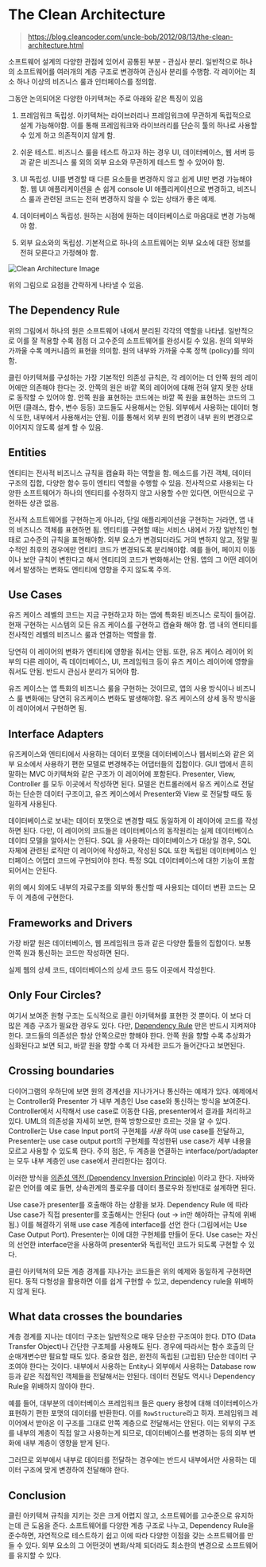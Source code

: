# The Clean Architecture

> https://blog.cleancoder.com/uncle-bob/2012/08/13/the-clean-architecture.html

소프트웨어 설계의 다양한 관점에 있어서 공통된 부분 - 관심사 분리. 
일반적으로 하나의 소프트웨어를 여러개의 계층 구조로 변경하여 관심사 분리를
수행함. 각 레이어는 최소 하나 이상의 비즈니스 룰과 인터페이스를 정의함.

그동안 논의되어온 다양한 아키텍쳐는 주로 아래와 같은 특징이 있음

1. 프레임워크 독립성. 아키텍쳐는 라이브러리나 프레임워크에 무관하게 독립적으로
설계 가능해야함. 이를 통해 프레임워크와 라이브러리를 단순히 툴의 하나로 사용할 수 있게 하고 의존적이지 않게 함. 

2. 쉬운 테스트. 비즈니스 룰을 테스트 하고자 하는 경우 UI, 데이터베이스, 웹 서버 등과 같은 비즈니스 룰 외의 외부 요소와 무관하게 테스트 할 수 있어야 함. 

3. UI 독립성. UI를 변경할 때 다른 요소들을 변경하지 않고 쉽게 UI만 변경 가능해야 함. 웹 UI 애플리케이션을 손 쉽게 console UI 애플리케이션으로 변경하고, 비즈니스 룰과 관련된 코드는 전혀 변경하지 않을 수 있는 상태가 좋은 예제.

4. 데이터베이스 독립성. 원하는 시점에 원하는 데이터베이스로 마음대로 변경 가능해야 함. 

5. 외부 요소와의 독립성. 기본적으로 하나의 소프트웨어는 외부 요소에 대한 정보를 전혀 모른다고 가정해야 함. 

![Clean Architecture Image](https://blog.cleancoder.com/uncle-bob/images/2012-08-13-the-clean-architecture/CleanArchitecture.jpg)

위의 그림으로 요점을 간략하게 나타낼 수 있음. 

## The Dependency Rule

위의 그림에서 하나의 원은 소프트웨어 내에서 분리된 각각의 역할을 나타냄. 일반적으로 이를 잘 적용할 수록 점점 더 고수준의 소프트웨어를 완성시킬 수 있음. 원의 외부와 가까울 수록 메커니즘의 표현을 의미함. 원의 내부와 가까울 수록 정책 (policy)를 의미함. 

클린 아키텍쳐를 구성하는 가장 기본적인 의존성 규칙은, 각 레이어는 더 안쪽 원의 레이어에만 의존해야 한다는 것. 안쪽의 원은 바깥 쪽의 레이어에 대해 전혀 알지 못한 상태로 동작할 수 있어야 함. 안쪽 원을 표현하는 코드에는 바깥 쪽 원을 표현하는 코드의 그 어떤 (클래스, 함수, 변수 등등) 코드들도 사용해서는 안됨. 외부에서 사용하는 데이터 형식 또한, 내부에서 사용해서는 안됨. 이를 통해서 외부 원의 변경이 내부 원의 변경으로 이어지지 않도록 설계 할 수 있음. 

## Entities

엔티티는 전사적 비즈니스 규칙을 캡슐화 하는 역할을 함. 메소드를 가진 객체, 데이터 구조의 집합, 다양한 함수 등이 엔티티 역할을 수행할 수 있음. 전사적으로 사용되는 다양한 소프트웨어가 하나의 엔티티를 수정하지 않고 사용할 수만 있다면, 어떤식으로 구현하든 상관 없음. 

전사적 소프트웨어를 구현하는게 아니라, 단일 애플리케이션을 구현하는 거라면, 앱 내의 비즈니스 객체를 표현하면 됨. 엔티티를 구현할 때는 서비스 내에서 가장 일반적인 형태로 고수준의 규칙을 표현해야함. 외부 요소가 변경되더라도 거의 변하지 않고, 정말 필수적인 최후의 경우에만 엔티티 코드가 변경되도록 분리해야함. 예를 들어, 페이지 이동이나 보안 규칙이 변한다고 해서 엔티티의 코드가 변화해서는 안됨. 앱의 그 어떤 레이어에서 발생하는 변화도 엔티티에 영향을 주지 않도록 주의. 

## Use Cases

유즈 케이스 레벨의 코드는 지금 구현하고자 하는 앱에 특화된 비즈니스 로직이 들어감. 현재 구현하는 시스템의 모든 유즈 케이스를 구현하고 캡슐화 해야 함. 앱 내의 엔티티를 전사적인 레벨의 비즈니스 룰과 연결하는 역할을 함. 

당연히 이 레이어의 변화가 엔티티에 영향을 줘서는 안됨. 또한, 유즈 케이스 레이어 외부의 다른 레이어, 즉 데이터베이스, UI, 프레임워크 등이 유즈 케이스 레이어에 영향을 줘서도 안됨. 반드시 관심사 분리가 되어야 함. 

유즈 케이스는 앱 특화의 비즈니스 룰을 구현하는 것이므로, 앱의 사용 방식이나 비즈니스 룰 변화에는 당연히 유즈케이스 변화도 발생해야함. 유즈 케이스의 상세 동작 방식을 이 레이어에서 구현하면 됨. 

## Interface Adapters

유즈케이스와 엔티티에서 사용하는 데이터 포맷을 데이터베이스나 웹서비스와 같은 외부 요소에서 사용하기 편한 모델로 변경해주는 어댑터들의 집합이다. GUI 앱에서 흔히 말하는 MVC 아키텍쳐와 같은 구조가 이 레이어에 포함된다. Presenter, View, Controller 를 모두 이곳에서 작성하면 된다. 모델은 컨트롤러에서 유즈 케이스로 전달하는 단순한 데이터 구조이고, 유즈 케이스에서 Presenter와 View 로 전달할 때도 동일하게 사용된다. 

데이터베이스로 보내는 데이터 포맷으로 변경할 때도 동일하게 이 레이어에 코드를 작성하면 된다. 다만, 이 레이어의 코드들은 데이터베이스의 동작원리는 실제 데이터베이스 데이터 모델을 알아서는 안된다. SQL 을 사용하는 데이터베이스가 대상일 경우, SQL 자체에 관련된 로직만 이 레이어에 작성하고, 작성된 SQL 또한 독립된 데이터베이스 인터페이스 어댑터 코드에 구현되어야 한다. 특정 SQL 데이터베이스에 대한 기능이 포함되어서는 안된다. 

위의 예시 외에도 내부의 자료구조를 외부와 통신할 때 사용되는 데이터 변환 코드는 모두 이 계층에 구현한다. 

## Frameworks and Drivers

가장 바깥 원은 데이터베이스, 웹 프레임워크 등과 같은 다양한 툴들의 집합이다. 보통 안쪽 원과 통신하는 코드만 작성하면 된다. 

실제 웹의 상세 코드, 데이터베이스의 상세 코드 등도 이곳에서 작성한다. 

## Only Four Circles? 

여기서 보여준 원형 구조는 도식적으로 클린 아키텍쳐를 표현한 것 뿐이다. 이 보다 더 많은 계층 구조가 필요한 경우도 있다. 다만, [Dependency Rule](#The-Dependency-Rule) 만은 반드시 지켜져야 한다. 코드들의 의존성은 항상 안쪽으로만 향해야 한다. 안쪽 원을 향할 수록 추상화가 심화된다고 보면 되고, 바깥 원을 향할 수록 더 자세한 코드가 들어간다고 보면된다. 

## Crossing boundaries

다이어그램의 우하단에 보면 원의 경계선을 지나가거나 통신하는 예제가 있다. 예제에서는 Controller와 Presenter 가 내부 계층인 Use case와  통신하는 방식을 보여준다. Controller에서 시작해서 use case로 이동한 다음, presenter에서 결과를 처리하고 있다. UML의 의존성을 자세히 보면, 한쪽 방향으로만 흐르는 것을 알 수 있다. Controller는 Use case Input port의 구현체를 *사용* 하여 use case를 전달하고, Presenter는 use case output port의 구현체를 작성한뒤 use case가 세부 내용을 모르고 사용할 수 있도록 한다. 주의 점은, 두 계층을 연결하는 interface/port/adapter는 모두 내부 계층인 use case에서 관리한다는 점이다. 

이러한 방식을 [의존성 역전 (Dependency Inversion Principle)](http://en.wikipedia.org/wiki/Dependency_inversion_principle) 이라고 한다. 자바와 같은 언어를 예로 들면, 상속관계의 플로우를 데이터 플로우와 정반대로 설계하면 된다. 

Use case가 presenter를 호출해야 하는 상황을 보자. Dependency Rule 에 따라 Use case가 직접 presenter를 호출해서는 안된다 (out -> in만 해야하는 규칙에 위배됨.) 이를 해결하기 위해 use case 계층에 interface를 선언 한다 (그림에서는 Use Case Output Port). Presenter는 이에 대한 구현체를 만들어 둔다. Use case는 자신의 선언한 interface만을 사용하여 presenter와 독립적인 코드가 되도록 구현할 수 있다. 

클린 아키텍쳐의 모든 계층 경계를 지나가는 코드들은 위의 예제와 동일하게 구현하면 된다. 동적 다형성을 활용하면 이를 쉽게 구현할 수 있고, dependency rule을 위배하지 않게 된다. 

## What data crosses the boundaries

계층 경계를 지나는 데이터 구조는 일반적으로 매우 단순한 구조여야 한다. DTO (Data Transfer Object)나 간단한 구조체를 사용해도 된다. 경우에 따라서는 함수 호출의 단순매개변수만 필요할 때도 있다. 중요한 점은, 완전히 독립된 (고립된) 단순한 데이터 구조여야 한다는 것이다. 내부에서 사용하는 Entity나 외부에서 사용하는 Database row 등과 같은 직접적인 객체들을 전달해서는 안된다. 데이터 전달도 역시나 Dependency Rule을 위배하지 않아야 한다. 

예를 들어, 대부분의 데이터베이스 프레임워크 들은 query 용청에 대해 데이터베이스가 표현하기 편한 포맷의 데이터를 반환한다. 이를 `RowStructure`라고 하자. 프레임워크 레이어에서 받아온 이 구조를 그대로 안쪽 계층으로 전달해서는 안된다. 이는 외부의 구조를 내부의 계층이 직접 알고 사용하는게 되므로, 데이터베이스를 변경하는 등의 외부 변화에 내부 계층이 영향을 받게 된다. 

그러므로 외부에서 내부로 데이터를 전달하는 경우에는 반드시 내부에서만 사용하는 데이터 구조에 맞게 변경하여 전달해야 한다. 

## Conclusion

클린 아키텍쳐 규칙을 지키는 것은 크게 어렵지 않고, 소프트웨어를 고수준으로 유지하는데 큰 도움을 준다. 소프트웨어를 다양한 계층 구조로 나누고, Dependency Rule을 준수하면, 자연적으로 테스트하기 쉽고 이에 따라 다양한 이점을 갖는 소프트웨어를 만들 수 있다. 외부 요소의 그 어떤것이 변화/삭제 되더라도 최소한의 변경으로 소프트웨어를 유지할 수 있다.
